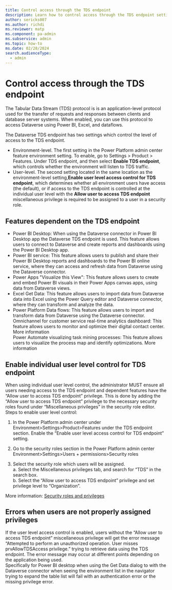 ```yaml
---
title: Control access through the TDS endpoint 
description: Learn how to control access through the TDS endpoint settings in Power Platform.
author: sericks007
ms.author: richdi
ms.reviewer: matp
ms.component: pa-admin
ms.subservice: admin
ms.topic: how-to
ms.date: 02/28/2024
search.audienceType: 
  - admin
---
```


# Control access through the TDS endpoint

The Tabular Data Stream (TDS) protocol is is an application-level protocol used for the transfer of requests and responses between clients and database server systems. When enabled, you can use this protocol to access Dataverse using Power BI, Excel, and dataflows.

The Dataverse TDS endpoint has two settings which control the level of access to the TDS endpoint.

- Environment-level. The first setting in the Power Platform admin center feature environment setting. To enable, go to Settings > Product > Features. Under TDS endpoint, and then select **Enable TDS endpoint**, which controls whether the environment will listen to TDS traffic.
- User-level. The second setting located in the same location as the environment-level setting,**Enable user level access control for TDS endpoint**, which determines whether all environment users have access (the default), or if access to the TDS endpoint is controlled at the individual user level with the **Allow user to access TDS endpoint** miscellaneous privilege is required to be assigned to a user in a security role.

## Features dependent on the TDS endpoint

- Power BI Desktop: When using the Dataverse connector in Power BI Desktop app the Dataverse TDS endpoint is used. This feature allows users to connect to Dataverse and create reports and dashboards using the Power BI Desktop app. 
- Power BI service: This feature allows users to publish and share their Power BI Desktop reports and dashboards to the Power BI online service, where they can access and refresh data from Dataverse using the Dataverse connector. 
- Power Apps "Visualize this View": This feature allows users to create and embed Power BI visuals in their Power Apps canvas apps, using data from Dataverse views. 
- Excel Get Data: This feature allows users to import data from Dataverse data into Excel using the Power Query editor and Dataverse connector, where they can transform and analyze the data. 
- Power Platform Data flows: This feature allows users to import and transform data from Dataverse using the Dataverse connector.  
Omnichannel for customer service real-time analytics dashboard: This feature allows users to monitor and optimize their digital contact center. More information  
Power Automate visualizing task mining processes: This feature allows users to visualize the process map and identify optimizations. More information 
 
## Enable individual user level control for TDS endpoint

When using individual user level control, the administrator MUST ensure all users needing access to the TDS endpoint and dependent features have the “Allow user to access TDS endpoint” privilege. This is done by adding the “Allow user to access TDS endpoint” privilege to the necessary security roles found under “Miscellaneous privileges” in the security role editor.  
Steps to enable user level control: 
1.	In the Power Platform admin center under Environment>Settings>Product>Features under the TDS endpoint section. Enable the “Enable user level access control for TDS endpoint” setting.  
  
2.	Go to the security roles section in the Power Platform admin center Environment>Settings>Users + permissions>Security roles 
3.	Select the security role which users will be assigned.  
a.	Select the Miscellaneous privileges tab, and search for “TDS” in the search box.  
b.	Select the “Allow user to access TDS endpoint” privilege and set privilege level to “Organization”. 
  
More information: [Security roles and privileges](security-roles-privileges.md)

## Errors when users are not properly assigned privileges

If the user level access control is enabled, users without the “Allow user to access TDS endpoint” miscellaneous privilege  will get the error message “Attempted to perform an unauthorized operation. User misses prvAllowTDSAccess privilege.” trying to retrieve data using the TDS endpoint. The error message may occur at different points depending on the application being used.  
Specifically for Power BI desktop when using the Get Data dialog to with the Dataverse connector when seeing the environment list in the navigator trying to expand the table list will fail with an authentication error or the missing privilege error.  
 

